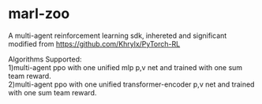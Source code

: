 # marl-zoo
A multi-agent reinforcement learning sdk, inhereted and significant modified from https://github.com/Khrylx/PyTorch-RL  
  
Algorithms Supported:  
1)multi-agent ppo with one unified mlp p,v net and trained with one sum team reward.  
2)multi-agent ppo with one unified transformer-encoder p,v net and trained with one sum team reward.  